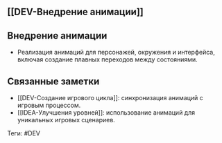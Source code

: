## [[DEV-Внедрение анимации]]

## Внедрение анимации

- Реализация анимаций для персонажей, окружения и интерфейса, включая создание плавных переходов между состояниями.

## Связанные заметки

- [[DEV-Создание игрового цикла]]: синхронизация анимаций с игровым процессом.
- [[IDEA-Улучшения уровней]]: использование анимаций для уникальных игровых сценариев.

Теги: #DEV